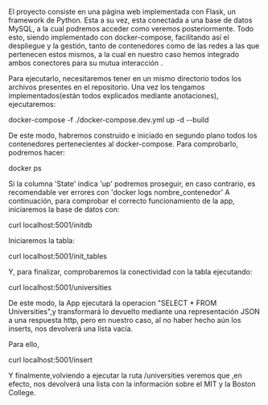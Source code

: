 El proyecto consiste en una página web implementada con Flask, un framework de Python. Esta a su vez, esta conectada a una base de datos MySQL,
a la cual podremos acceder como veremos posteriormente. Todo esto, siendo implementado con docker-compose, facilitando así el despliegue y la gestión,
tanto de contenedores como de las redes a las que pertenecen estos mismos, a la cual en nuestro caso hemos integrado ambos conectores para su mutua interacción .

Para ejecutarlo, necesitaremos tener en un mismo directorio todos los archivos presentes en el repositorio. Una vez los tengamos implementados(están todos explicados
mediante anotaciones), ejecutaremos:

docker-compose -f ./docker-compose.dev.yml up -d --build 

De este modo, habremos construido e iniciado en segundo plano todos los contenedores pertenecientes al docker-compose.
Para comprobarlo, podremos hacer:

docker ps

Si la columna 'State' indica 'up' podremos proseguir, en caso contrario, es recomendable ver errores con 'docker logs nombre_contenedor'
A continuación, para comprobar el correcto funcionamiento de la app, iniciaremos la base de datos con:

curl localhost:5001/initdb 

Iniciaremos la tabla:

curl localhost:5001/init_tables

Y, para finalizar, comprobaremos la conectividad con la tabla ejecutando:

curl localhost:5001/universities

De este modo, la App ejecutará la operacion "SELECT * FROM Universities",y transformará lo devuelto mediante una representación JSON a una respuesta http,
pero en nuestro caso, al no haber hecho aún los inserts, nos devolverá una lista vacía.

Para ello, 

curl localhost:5001/insert

Y finalmente,volviendo a ejecutar la ruta /universities veremos que ,en efecto, nos devolverá una lista con la información sobre el MIT y la Boston College.

